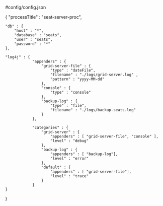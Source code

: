 #config/config.json

{
    "processTitle" : "seat-server-proc",

    "db" : {
        "host" : "*",
        "database" : "seats",
        "user" : "seats",
        "password" : "*"
    },

    "log4j" : { 
                "appenders" : { 
                    "grid-server-file" : { 
                        "type" : "dateFile", 
                        "filename" : "./logs/grid-server.log" ,
                        "pattern" : "yyyy-MM-dd"
                    },
                    "console" : {
                        "type" : "console"
                    },
                    "backup-log" : {
                        "type" : "file",
                        "filename" : "./logs/backup-seats.log"
                    }
                },

                "categories" : { 
                    "grid-server" : {
                        "appenders" : [ "grid-server-file", "console" ],
                        "level" : "debug" 
                    },
                    "backup-log" : {
                        "appenders" : [ "backup-log"],
                        "level" : "error"
                    },
                    "default" : {
                        "appenders" : [ "grid-server-file"],
                        "level" : "trace"
                    }
                }
    }
}